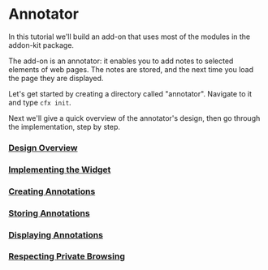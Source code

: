 # Annotator #

In this tutorial we'll build an add-on that uses most of the modules in the
addon-kit package.

The add-on is an annotator: it enables you to add notes to selected elements
of web pages. The notes are stored, and the next time you load the page they
are displayed.

Let's get started by creating a directory called "annotator". Navigate to it
and type `cfx init`.

Next we'll give a quick overview of the annotator's design, then go through
the implementation, step by step.

### [Design Overview](#guide/addon-development/annotator/overview) ###

### [Implementing the Widget](#guide/addon-development/annotator/widget) ###

### [Creating Annotations](#guide/addon-development/annotator/creating) ###

### [Storing Annotations](#guide/addon-development/annotator/storing) ###

### [Displaying Annotations](#guide/addon-development/annotator/displaying) ###

### [Respecting Private Browsing](#guide/addon-development/annotator/privacy) ###

